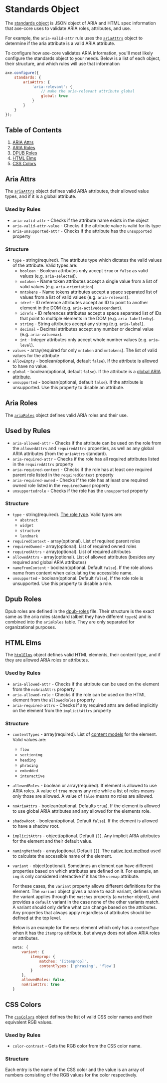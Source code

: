 # Standards Object

The [standards object](../lib/standards) is JSON object of ARIA and HTML spec information that axe-core uses to validate ARIA roles, attributes, and use.

For example, the `aria-valid-attr` rule uses the [`ariaAttrs`](../lib/standards/aria-attrs.js) object to determine if the aria attribute is a valid ARIA attribute.

To configure how axe-core validates ARIA information, you'll most likely configure the standards object to your needs. Below is a list of each object, their structure, and which rules will use that information

```js
axe.configure({
	standards: {
		ariaAttrs: {
			'aria-relevant': {
				// make the aria-relevant attribute global
				global: true
			}
		}
	}
});
```

## Table of Contents

1.  [ARIA Attrs](#aria-attrs)
1.  [ARIA Roles](#aria-roles)
1.  [DPUB Roles](#dpub-roles)
1.  [HTML Elms](#html-elms)
1.  [CSS Colors](#css-colors)

## Aria Attrs

The [`ariaAttrs`](../lib/standards/aria-attrs.js) object defines valid ARIA attributes, their allowed value types, and if it is a global attribute.

### Used by Rules

- `aria-valid-attr` - Checks if the attribute name exists in the object
- `aria-valid-attr-value` - Checks if the attribute value is valid for its type
- `aria-unsupported-attr` - Checks if the attribute has the `unsupported` property

### Structure

- `type` - string(required). The attribute type which dictates the valid values of the attribute. Valid types are:
  - `boolean` - Boolean attributes only accept `true` or `false` as valid values (e.g. `aria-selected`).
  - `nmtoken` - Name token attributes accept a single value from a list of valid values (e.g. `aria-orientation`).
  - `mntokens` - Name tokens attributes accept a space separated list of values from a list of valid values (e.g. `aria-relevant`).
  - `idref` - ID reference attributes accept an ID to point to another element in the DOM (e.g. `aria-activedescendant`).
  - `idrefs` - ID references attributes accept a space separated list of IDs that point to multiple elements in the DOM (e.g. `aria-labelledby`).
  - `string` - String attributes accept any string (e.g. `aria-label`).
  - `decimal` - Decimal attributes accept any number or decimal value (e.g. `aria-valuemax`).
  - `int` - Integer attributes only accept whole number values (e.g. `aria-level`).
- `values` - array(required for only `mntoken` and `mntokens`). The list of valid values for the attribute
- `allowEmpty` - boolean(optional, default `false`). If the attribute is allowed to have no value.
- `global` - boolean(optional, default `false`). If the attribute is a [global ARIA attribute](https://www.w3.org/TR/wai-aria-1.1/#global_states).
- `unsupported` - boolean(optional, default `false`). If the attribute is unsupported. Use this property to disable an attribute.

## Aria Roles

The [`ariaRoles`](../lib/standards/aria-roles.js) object defines valid ARIA roles and their use.

## Used by Rules

- `aria-allowed-attr` - Checks if the attribute can be used on the role from the `allowedAttrs` and `requiredAttrs` properties, as well as any global ARIA attributes (from the `ariaAttrs` standard).
- `aria-required-attr` - Checks if the role has all required attributes listed in the `requiredAttrs` property
- `aria-required-context` - Checks if the role has at least one required parent role listed in the `requiredContext` property
- `aria-required-owned` - Checks if the role has at least one required owned role listed in the `requiredOwned` property
- `unsupportedrole` - Checks if the role has the `unsupported` property

### Structure

- `type` - string(required). [The role type](https://www.w3.org/TR/wai-aria-1.1/#roles_categorization). Valid types are:
  - `abstract`
  - `widget`
  - `structure`
  - `landmark`
- `requiredContext` - array(optional). List of required parent roles
- `requiredOwned` - array(optional). List of required owned roles
- `requiredAttrs` - array(optional). List of required attributes
- `allowedAttrs` - array(optional). List of allowed attributes (besides any required and global ARIA attributes)
- `nameFromContent` - boolean(optional. Default `false`). If the role allows name from content when calculating the accessible name.
- `unsupported` - boolean(optional. Default `false`). If the role role is unsupported. Use this property to disable a role.

## Dpub Roles

Dpub roles are defined in the [dpub-roles](../lib/standards/dpub-roles.js) file. Their structure is the exact same as the aria roles standard (albeit they have different `type`s) and is combined into the `ariaRoles` table. They are only separated for organizational purposes.

## HTML Elms

The [`htmlElms`](../lib/standards/html-elms.js) object defines valid HTML elements, their content type, and if they are allowed ARIA roles or attributes.

### Used by Rules

- `aria-allowed-attr` - Checks if the attribute can be used on the element from the `noAriaAttrs` property
- `aria-allowed-role` - Checks if the role can be used on the HTML element from the `allowedRoles` property
- `aria-required-attrs` - Checks if any required attrs are defied implicitly on the element from the `implicitAttrs` property

### Structure

- `contentTypes` - array(required). List of [content models](https://html.spec.whatwg.org/multipage/dom.html#content-models) for the element. Valid values are:
  - `flow`
  - `sectioning`
  - `heading`
  - `phrasing`
  - `embedded`
  - `interactive`
- `allowedRoles` - boolean or array(required). If element is allowed to use ARIA roles. A value of `true` means any role while a list of roles means only those are allowed. A value of `false` means no roles are allowed.
- `noAriaAttrs` - boolean(optional. Defaults `true`). If the element is allowed to use global ARIA attributes and any allowed for the elements role.
- `shadowRoot` - boolean(optional. Default `false`). If the element is allowed to have a shadow root.
- `implicitAttrs` - object(optional. Default `{}`). Any implicit ARIA attributes for the element and their default value.
- `namingMethods` - array(optional. Default `[]`). The [native text method](../lib/commons/text/native-text-methods.js) used to calculate the accessible name of the element.
- `variant` - object(optional). Sometimes an element can have different properties based on which attributes are defined on it. For example, an `img` is only considered interactive if it has the `usemap` attribute.

  For these cases, the `variant` property allows different definitions for the element. The `variant` object gives a name to each variant, defines when the variant applies through the `matches` property (a `matcher` object), and provides a `default` variant in the case none of the other variants match. A variant should only define what can change based on the attributes. Any properties that always apply regardless of attributes should be defined at the top level.

  Below is an example for the `meta` element which only has a `contentType` when it has the `itemprop` attribute, but always does not allow ARIA roles or attributes.

  ```js
  meta: {
      variant: {
          itemprop: {
              matches: '[itemprop]',
              contentTypes: ['phrasing', 'flow']
          }
      },
      allowedRoles: false,
      noAriaAttrs: true
  }
  ```

## CSS Colors

The [`cssColors`](../lib/standards/css-colors.js) object defines the list of valid CSS color names and their equivalent RGB values.

### Used by Rules

- `color-contrast` - Gets the RGB color from the CSS color name.

### Structure

Each entry is the name of the CSS color and the value is an array of numbers consisting of the RGB values for the color respectively.
